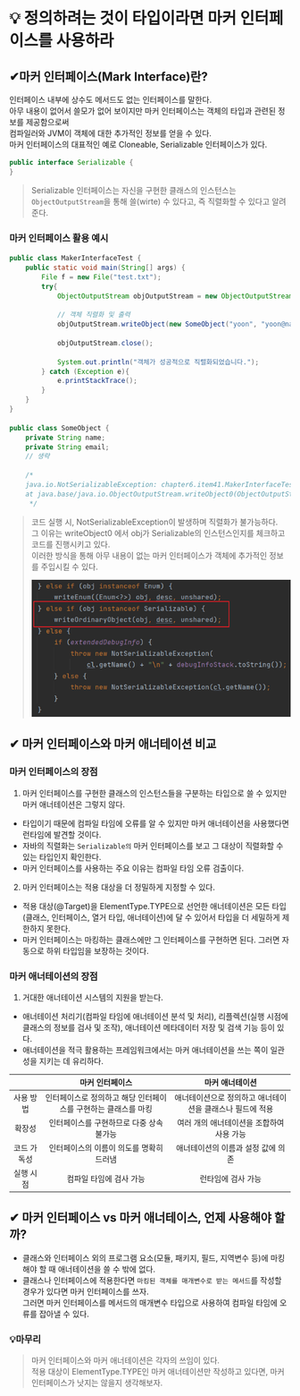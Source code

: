 # 💡 정의하려는 것이 타입이라면 마커 인터페이스를 사용하라

## ✔마커 인터페이스(Mark Interface)란?
인터페이스 내부에 상수도 메서드도 없는 인터페이스를 말한다.   
아무 내용이 없어서 쓸모가 없어 보이지만 마커 인터페이스는 객체의 타입과 관련된 정보를 제공함으로써   
컴파일러와 JVM이 객체에 대한 추가적인 정보를 얻을 수 있다.   
마커 인터페이스의 대표적인 예로 Cloneable, Serializable 인터페이스가 있다.
```java
public interface Serializable {
}
```
> Serializable 인터페이스는 자신을 구현한 클래스의 인스턴스는 `ObjectOutputStream`을 통해 쓸(wirte) 수 있다고, 
> 즉 직렬화할 수 있다고 알려준다.

###  마커 인터페이스 활용 예시
```java
public class MakerInterfaceTest {
    public static void main(String[] args) {
        File f = new File("test.txt");
        try{
            ObjectOutputStream objOutputStream = new ObjectOutputStream(new FileOutputStream(f));

            // 객체 직렬화 및 출력
            objOutputStream.writeObject(new SomeObject("yoon", "yoon@naver.com"));

            objOutputStream.close();

            System.out.println("객체가 성공적으로 직렬화되었습니다.");
        } catch (Exception e){
            e.printStackTrace();
        }
    }
}

public class SomeObject {
    private String name;
    private String email;
    // 생략

    /*
    java.io.NotSerializableException: chapter6.item41.MakerInterfaceTest$SomeObject
    at java.base/java.io.ObjectOutputStream.writeObject0(ObjectOutputStream.java:1175)
     */
```
> 코드 실행 시, NotSerializableException이 발생하며 직렬화가 불가능하다.   
> 그 이유는 writeObject0 에서 obj가 Serializable의 인스턴스인지를 체크하고 코드를 진행시키고 있다.   
> 이러한 방식을 통해 아무 내용이 없는 마커 인터페이스가 객체에 추가적인 정보를 주입시킬 수 있다.   
> 
> ![img.png](img.png)

## ✔ 마커 인터페이스와 마커 애너테이션 비교
### 마커 인터페이스의 장점
1) 마커 인터페이스를 구현한 클래스의 인스턴스들을 구분하는 타입으로 쓸 수 있지만 마커 애너테이션은 그렇지 않다.
- 타입이기 때문에 컴파일 타임에 오류를 알 수 있지만 마커 애너테이션을 사용했다면 런타임에 발견할 것이다.
- 자바의 직렬화는 `Serializable의` 마커 인터페이스를 보고 그 대상이 직렬화할 수 있는 타입인지 확인한다.
- 마커 인터페이스를 사용하는 주요 이유는 컴파일 타임 오류 검출이다.
2) 마커 인터페이스는 적용 대상을 더 정밀하게 지정할 수 있다.
- 적용 대상(@Target)을 ElementType.TYPE으로 선언한 애너테이션은 모든 타입(클래스, 인터페이스, 열거 타입, 애너테이션)에 달 수 있어서 타입을 더 세밀하게 제한하지 못한다.
- 마커 인터페이스는 마킹하는 클래스에만 그 인터페이스를 구현하면 된다. 그러면 자동으로 하위 타입임을 보장하는 것이다.

### 마커 애너테이션의 장점
1) 거대한 애너테이션 시스템의 지원을 받는다.
- 애너테이션 처리기(컴파일 타임에 애너테이션 분석 및 처리), 리플렉션(실행 시점에 클래스의 정보를 검사 및 조작), 애너테이션 메타데이터 저장 및 검색 기능 등이 있다.
- 애너테이션을 적극 활용하는 프레임워크에서는 마커 애너테이션을 쓰는 쪽이 일관성을 지키는 데 유리하다.

|       |마커 인터페이스|마커 애너테이션|
|:-----:|:-----------:|:-----------:|
|사용 방법|인터페이스로 정의하고 해당 인터페이스를 구현하는 클래스를 마킹|애너테이션으로 정의하고 애너테이션을 클래스나 필드에 적용|
|확장성|인터페이스를 구현하므로 다중 상속 불가능|여러 개의 애너테이션을 조합하여 사용 가능|
|코드 가독성|인터페이스의 이름이 의도를 명확히 드러냄|애너테이션의 이름과 설정 값에 의존|
|실행 시점|컴파일 타임에 검사 가능|런타임에 검사 가능|

## ✔ 마커 인터페이스 vs 마커 애너테이스, 언제 사용해야 할까?
- 클래스와 인터페이스 외의 프로그램 요소(모듈, 패키지, 필드, 지역변수 등)에 마킹해야 할 때 애너테이션을 쓸 수 밖에 없다.
- 클래스나 인터페이스에 적용한다면 `마킹된 객체를 매개변수로 받는 메서드`를 작성할 경우가 있다면 마커 인터페이스를 쓰자.   
그러면 마커 인터페이스를 메서드의 매개변수 타입으로 사용하여 컴파일 타임에 오류를 잡아낼 수 있다.

### 💡마무리
> 마커 인터페이스와 마커 애너테이션은 각자의 쓰임이 있다.   
> 적용 대상이 ElementType.TYPE인 마커 애너테이션만 작성하고 있다면, 마커 인터페이스가 낫지는 않을지 생각해보자.